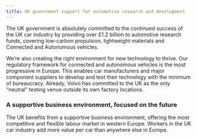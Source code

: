 ```yaml
---
title: UK government support for automotive research and development 
---
```

The UK government is absolutely committed to the continued success of the UK car industry by providing over £1.2 billion to automotive research funds, covering low-carbon propulsion, lightweight materials and Connected and Autonomous vehicles.

We’re also creating the right environment for new technology to thrive. Our regulatory framework for connected and autonomous vehicles is the most progressive in Europe. This enables car manufacturers and major component suppliers to develop and test their technology with the minimum of bureaucracy.  Already, Volvo has committed to the UK as the only “neutral” testing venue outside its own factory locations. 

### A supportive business environment, focused on the future

The UK benefits from a supportive business environment, offering the most competitive and flexible labour market in western Europe. Workers in the UK car industry add more value per car than anywhere else in Europe. 

